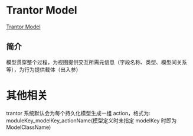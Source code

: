 # Trantor Model

[Trantor Model](https://trantor-interactive-doc.app.terminus.io/doc/marked/developer-guide-model)

## 简介
 模型贯穿整个过程，为视图提供交互所需元信息（字段名称、类型、模型间关系等），为行为提供载体（出入参）
 

# 其他相关
trantor 系统默认会为每个持久化模型生成一组 action，格式为:  moduleKey_modelKey_actionName(模型定义时未指定 modelKey 时即为 ModelClassName)

